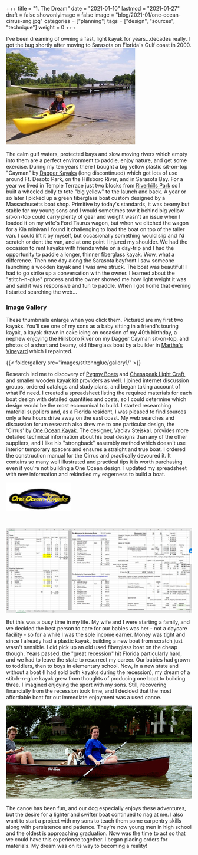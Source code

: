 +++
title = "1. The Dream"
date = "2021-01-10"
lastmod = "2021-01-27"
draft = false
showonlyimage = false
image = "blog/2021-01/one-ocean-cirrus-sng.jpg"
categories = ["planning"]
tags = ["design", "sources", "technique"]
weight = 0
+++


I've been dreaming of owning a fast, light kayak for years...decades really. I got the bug shortly after moving to Sarasota on Florida's Gulf coast in 2000.<!--more--> ![My first kayak](elliott_on-yellow-kayak-hillsboro1-thumb.jpg "Dagger 'Cayman' sit-on-top kayak in the Hillsboro River")

The calm gulf waters, protected bays and slow moving rivers which empty into them are a perfect environment to paddle, enjoy nature, and get some exercise. During my ten years there I bought a big yellow plastic sit-on-top "Cayman" by [Dagger Kayaks](https://www.dagger.com/us/) (long discontinued) which got lots of use around Ft. Desoto Park, on the Hillsboro River, and in Sarasota Bay. For a year we lived in Temple Terrace just two blocks from [Riverhills Park](https://templeterrace.com/517/Riverhills-Park) so I built a wheeled dolly to tote "big yellow" to the launch and back. A year or so later I picked up a green fiberglass boat custom designed by a Massachusetts boat shop. Primitive by today's standards, it was beamy but stable for my young sons and I would sometimes tow it behind big yellow. sit-on-top could carry plenty of gear and weight wasn't an issue when I loaded it on my wife's Ford Taurus wagon, but when we ditched the wagon for a Kia minivan I found it challenging to load the boat on top of the taller van. I could lift it by myself, but occasionally something would slip and I'd scratch or dent the van, and at one point I injured my shoulder. We had the occasion to rent kayaks with friends while on a day-trip and I had the opportunity to paddle a longer, thinner fiberglass kayak. Wow, what a difference. Then one day along the Sarasota bayfront I saw someone launching a wooden kayak and I was awe struck. The boat was beautiful! I had to go strike up a conversation with the owner. I learned about the "stitch-n-glue" process and the owner showed me how light weight it was and said it was responsive and fun to paddle. When I got home that evening I started searching the web...

### Image Gallery

These thumbnails enlarge when you click them. Pictured are my first two kayaks. You'll see one of my sons as a baby sitting in a friend's touring kayak, a kayak drawn in cake icing on occasion of my 40th birthday, a nephew enjoying the Hillsboro River on my Dagger Cayman sit-on-top, and photos of a short and beamy, old fiberglass boat by a builder in [Martha's Vineyard](https://goo.gl/maps/GH1EDH5pfh55E3YB7) which I repainted.

{{< foldergallery src="images/stitchnglue/gallery1/" >}}


Research led me to discovery of [Pygmy Boats](http://www.pygmyboats.com/) and [Chesapeak Light Craft](https://www.clcboats.com/), and smaller wooden kayak kit providers as well. I joined internet discussion groups, ordered catalogs and study plans, and began taking account of what I'd need. I created a spreadsheet listing the required materials for each boat design with detailed quantities and costs, so I could determine which design would be the most economical to build. I started researching material suppliers and, as a Florida resident, I was pleased to find sources only a few hours drive away on the east coast. My web searches and discussion forum research also drew me to one particular design, the 'Cirrus' by [One Ocean Kayak](http://www.oneoceankayaks.com/stitchglue/Cirrustech.htm). The designer, Vaclav Stejskal, provides more detailed technical information about his boat designs than any of the other suppliers, and I like his "strongback" assembly method which doesn't use interior temporary spacers and ensures a straight and true boat. I ordered the construction manual for the Cirrus and practically devoured it. It contains so many well illustrated and practical tips it is worth purchasing even if you're not building a One Ocean design. I updated my spreadsheet with new information and rekindled my eagerness to build a boat.

![One Ocean Kayaks ](one-ocean-kayak-logo.jpg "Stitch-n-Glue Cirrus by One Ocean Kayak")

<br/>

![Kayak Cost Spreadsheet ](my-spreadsheet.jpg "Tracking cost of materials for various kayak designs and material sources")

But this was a busy time in my life. My wife and I were starting a family, and we decided the best person to care for our babies was her - not a daycare facility - so for a while I was the sole income earner. Money was tight and since I already had a plastic kayak, building a new boat from scratch just wasn't sensible. I did pick up an old used fiberglass boat on the cheap though. Years passed, the "great recession" hit Florida particularly hard, and we had to leave the state to resurrect my career. Our babies had grown to toddlers, then to boys in elementary school. Now, in a new state and without a boat (I had sold both kayaks during the recession), my dream of a stitch-n-glue kayak grew from thoughts of producing one boat to building three. I imagined enjoying the sport with my sons. Still, recovering financially from the recession took time, and I decided that the most affordable boat for out immediate enjoyment was a used canoe.

![Woody in the canoe](canoe-animation.gif "paddling in our canoe")

The canoe has been fun, and our dog especially enjoys these adventures, but the desire for a lighter and swifter boat continued to nag at me. I also want to start a project with my sons to teach them some carpentry skills along with persistence and patience. They're now young men in high school and the oldest is approaching graduation. Now was the time to act so that we could have this experience together. I began placing orders for materials. My dream was on its way to becoming a reality!

